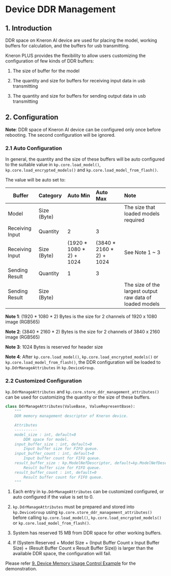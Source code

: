 # Device DDR Management

## 1. Introduction

DDR space on Kneron AI device are used for placing the model, working buffers for calculation, and the buffers for usb transmitting.

Kneron PLUS provides the flexibility to allow users customizing the configuration of few kinds of DDR buffers:

1. The size of buffer for the model

2. The quantity and size for buffers for receiving input data in usb transmitting

3. The quantity and size for buffers for sending output data in usb transmitting

## 2. Configuration

**Note**: DDR space of Kneron AI device can be configured only once before rebooting. The second configuration will be ignored.

### 2.1 Auto Configuration

In general, the quantity and the size of these buffers will be auto configured to the suitable value in `kp.core.load_model()`, `kp.core.load_encrypted_models()` and `kp.core.load_model_from_flash()`.

The value will be auto set to:

Buffer              | Category      | Auto Min                  | Auto Max                  | Note
------------------- | :------------ | :------------------------ | :------------------------ | :---
Model               | Size (Byte)   |                           |                           | The size that loaded models required
Receiving Input     | Quantity      | 2                         | 3                         |
Receiving Input     | Size (Byte)   | (1920 * 1080 * 2) + 1024  | (3840 * 2160 * 2) + 1024  | See Note 1 ~ 3
Sending Result      | Quantity      | 1                         | 3                         |
Sending Result      | Size (Byte)   |                           |                           | The size of the largest output raw data of loaded models

**Note 1**: (1920 * 1080 * 2) Bytes is the size for 2 channels of 1920 x 1080 image (RGB565)

**Note 2**: (3840 * 2160 * 2) Bytes is the size for 2 channels of 3840 x 2160 image (RGB565)

**Note 3**: 1024 Bytes is reserved for header size

**Note 4**: After `kp.core.load_model()`, `kp.core.load_encrypted_models()` or `kp.core.load_model_from_flash()`, the DDR configuration will be loaded to `kp.DdrManageAttributes` in `kp.DeviceGroup`.

### 2.2 Customized Configuration

`kp.DdrManageAttributes` and `kp.core.store_ddr_management_attributes()` can be used for customizing the quantity or the size of these buffers.

```python
class DdrManageAttributes(ValueBase, ValueRepresentBase):
    """
    DDR memory management descriptor of Kneron device.

    Attributes
    ----------
    model_size : int, default=0
        DDR space for model.
    input_buffer_size : int, default=0
        Input buffer size for FIFO queue.
    input_buffer_count : int, default=0
        Input buffer count for FIFO queue.
    result_buffer_size : kp.ModelNefDescriptor, default=kp.ModelNefDescriptor()
        Result buffer size for FIFO queue.
    result_buffer_count : int, default=0
        Result buffer count for FIFO queue.
    """
```

1. Each entry in `kp.DdrManageAttributes` can be customized configured, or auto configured if the value is set to 0.

2. `kp.DdrManageAttributes` must be prepared and stored into `kp.DeviceGroup` using `kp.core.store_ddr_management_attributes()` before calling `kp.core.load_model()`, `kp.core.load_encrypted_models()` or `kp.core.load_model_from_flash()`.

3. System has reserved 15 MB from DDR space for other working buffers.

4. If (System Reserved + Model Size + (Input Buffer Count x Input Buffer Size) + (Result Buffer Count x Result Buffer Size)) is larger than the available DDR space, the configuration will fail.

Please refer [9. Device Memory Usage Control Example](../../introduction/run_examples.md#9-device-memory-usage-control-example) for the demonstration.
